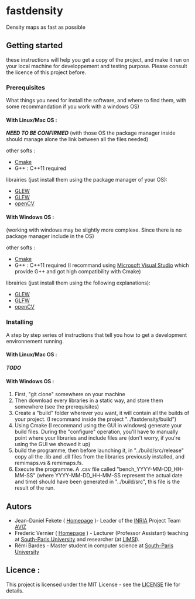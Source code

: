 # fastdensity
Density maps as fast as possible

## Getting started
these instructions will help you get a copy of the project, and make it run on your local machine for developpement and testing purpose. 
Please consult the licence of this project before.

### Prerequisites
What things you need for install the software, and where to find them, with some recommandation if you work with a windows OS)

#### With Linux/Mac OS :
**_NEED TO BE CONFIRMED_**
(with those OS the package manager inside should manage alone the link between all the files needed)

other softs :
* [Cmake](https://cmake.org/)
* G++ : C++11 required

librairies (just install them using the package manager of your OS):
* [GLEW](http://glew.sourceforge.net/)
* [GLFW](https://www.glfw.org/)
* [openCV](https://opencv.org/)
 

#### With Windows OS :
(working with windows may be slightly more complexe. Since there is no package manager include in the OS)

other softs :
* [Cmake](https://cmake.org/)
* G++ : C++11 required (I recommand using [Microsoft Visual Studio](https://visualstudio.microsoft.com/fr/) which provide G++ and got high compatibility with Cmake)

librairies (just install them using the following explanations):
* [GLEW](http://glew.sourceforge.net/)
* [GLFW](https://www.glfw.org/)
* [openCV](https://opencv.org/)

### Installing
A step by step series of instructions that tell you how to get a development environnement running.

#### With Linux/Mac OS :
**_TODO_**

#### With Windows OS :
 1. First, "git clone" somewhere on your machine 
 2. Then download every libraries in a static way, and store them somewhere (see the prerequisites)
 3. Create a "build" folder wherever you want, it will contain all the builds of your project. (I recommand inside the project "../fastdensity/build")
 4. Using Cmake (I recommand using the GUI in windows)  generate your build files.
		During the "configure" operation, you'll have to manually point where your libraries and include files are 
		(don't worry, if you're using the GUI we showed it up)
 5. build the programme, then before launching it, in "../build/src/release" copy all the .lib and .dll files from the libraries previously installed, and remimaps.vs & remimaps.fs.
 6. Execute the programme. A .csv file called "bench_YYYY-MM-DD_HH-MM-SS" (where YYYY-MM-DD_HH-MM-SS represent the actual date and time) should have been generated in "../build/src", this file is the result of the run.

## Autors
* Jean-Daniel Fekete ( [Homepage](https://www.aviz.fr/~fekete/) )- Leader of the [INRIA](https://www.inria.fr/) Project Team [AVIZ](https://www.aviz.fr/)
* Frederic Vernier ( [Homepage](http://vernier.frederic.free.fr/) ) - Lecturer (Professor Assistant) teaching at [South-Paris University](http://www.u-psud.fr/fr/index.html) and researcher (at [LIMSI](https://www.limsi.fr/en/)).
* Rémi Bardes - Master student in computer science at [South-Paris University](http://www.u-psud.fr/fr/index.html)

## Licence :
This project is licensed under the MIT License - see the [LICENSE](./LICENSE) file for details.
